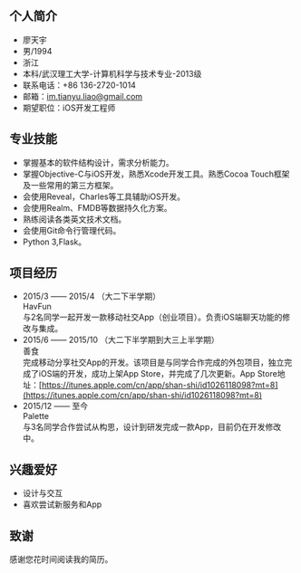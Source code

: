 ## 个人简介
- 廖天宇
- 男/1994
- 浙江
- 本科/武汉理工大学-计算机科学与技术专业-2013级
- 联系电话：+86 136-2720-1014
- 邮箱：im.tianyu.liao@gmail.com
- 期望职位：iOS开发工程师

## 专业技能
- 掌握基本的软件结构设计，需求分析能力。
- 掌握Objective-C与iOS开发，熟悉Xcode开发工具。熟悉Cocoa Touch框架及一些常用的第三方框架。
- 会使用Reveal，Charles等工具辅助iOS开发。
- 会使用Realm、FMDB等数据持久化方案。
- 熟练阅读各类英文技术文档。
- 会使用Git命令行管理代码。
- Python 3,Flask。

## 项目经历
- 2015/3 —— 2015/4 （大二下半学期）   
  HavFun    
  与2名同学一起开发一款移动社交App（创业项目）。负责iOS端聊天功能的修改与集成。   
- 2015/6 —— 2015/10 （大二下半学期到大三上半学期）   
  善食   
  完成移动分享社交App的开发。该项目是与同学合作完成的外包项目，独立完成了iOS端的开发，成功上架App Store，并完成了几次更新。App Store地址：[https://itunes.apple.com/cn/app/shan-shi/id1026118098?mt=8](https://itunes.apple.com/cn/app/shan-shi/id1026118098?mt=8)  
- 2015/12 —— 至今  
  Palette  
  与3名同学合作尝试从构思，设计到研发完成一款App，目前仍在开发修改中。  

## 兴趣爱好
- 设计与交互
- 喜欢尝试新服务和App

## 致谢
感谢您花时间阅读我的简历。
